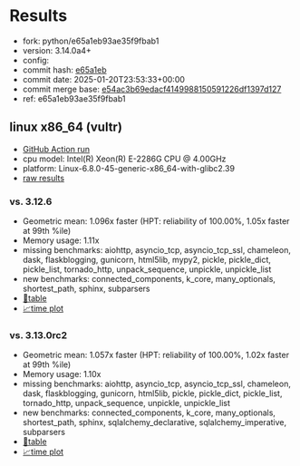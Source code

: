 # Results

- fork: python/e65a1eb93ae35f9fbab1
- version: 3.14.0a4+
- config: 
- commit hash: [e65a1eb](https://github.com/python/cpython/commit/e65a1eb)
- commit date: 2025-01-20T23:53:33+00:00
- commit merge base: [e54ac3b69edacf4149988150591226df1397d127](https://github.com/python/cpython/commit/e54ac3b69edacf4149988150591226df1397d127)
- ref: e65a1eb93ae35f9fbab1

## linux x86_64 (vultr)

- [GitHub Action run](https://github.com/facebookexperimental/free-threading-benchmarking/actions/runs/12877706717)
- cpu model: Intel(R) Xeon(R) E-2286G CPU @ 4.00GHz
- platform: Linux-6.8.0-45-generic-x86_64-with-glibc2.39
- [raw results](bm-20250120-vultr-x86_64-python-e65a1eb93ae35f9fbab1-3.14.0a4%2B-e65a1eb.json)

### vs. 3.12.6

- Geometric mean: 1.096x faster (HPT: reliability of 100.00%, 1.05x faster at 99th %ile)
- Memory usage: 1.11x
- missing benchmarks: aiohttp, asyncio_tcp, asyncio_tcp_ssl, chameleon, dask, flaskblogging, gunicorn, html5lib, mypy2, pickle, pickle_dict, pickle_list, tornado_http, unpack_sequence, unpickle, unpickle_list
- new benchmarks: connected_components, k_core, many_optionals, shortest_path, sphinx, subparsers
- [📄table](bm-20250120-vultr-x86_64-python-e65a1eb93ae35f9fbab1-3.14.0a4%2B-e65a1eb-vs-3.12.6.md)
- [📈time plot](bm-20250120-vultr-x86_64-python-e65a1eb93ae35f9fbab1-3.14.0a4%2B-e65a1eb-vs-3.12.6.svg)

### vs. 3.13.0rc2

- Geometric mean: 1.057x faster (HPT: reliability of 100.00%, 1.02x faster at 99th %ile)
- Memory usage: 1.10x
- missing benchmarks: aiohttp, asyncio_tcp, asyncio_tcp_ssl, chameleon, dask, flaskblogging, gunicorn, html5lib, pickle, pickle_dict, pickle_list, tornado_http, unpack_sequence, unpickle, unpickle_list
- new benchmarks: connected_components, k_core, many_optionals, shortest_path, sphinx, sqlalchemy_declarative, sqlalchemy_imperative, subparsers
- [📄table](bm-20250120-vultr-x86_64-python-e65a1eb93ae35f9fbab1-3.14.0a4%2B-e65a1eb-vs-3.13.0rc2.md)
- [📈time plot](bm-20250120-vultr-x86_64-python-e65a1eb93ae35f9fbab1-3.14.0a4%2B-e65a1eb-vs-3.13.0rc2.svg)

